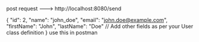 post request ---> http://localhost:8080/send


{
  "id": 2,
  "name": "john_doe",
  "email": "john.doe@example.com",
  "firstName": "John",
  "lastName": "Doe"
  // Add other fields as per your User class definition
}
use this in postman
